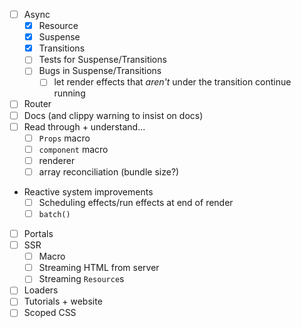 - [ ] Async
  - [x] Resource
  - [x] Suspense
  - [x] Transitions
  - [ ] Tests for Suspense/Transitions
  - [ ] Bugs in Suspense/Transitions
    - [ ] let render effects that _aren't_ under the transition continue running
- [ ] Router
- [ ] Docs (and clippy warning to insist on docs)
- [ ] Read through + understand...
  - [ ] `Props` macro
  - [ ] `component` macro
  - [ ] renderer
  - [ ] array reconciliation (bundle size?)
- Reactive system improvements
  - [ ] Scheduling effects/run effects at end of render
  - [ ] `batch()`
- [ ] Portals
- [ ] SSR
  - [ ] Macro
  - [ ] Streaming HTML from server
  - [ ] Streaming `Resource`s
- [ ] Loaders
- [ ] Tutorials + website
- [ ] Scoped CSS
